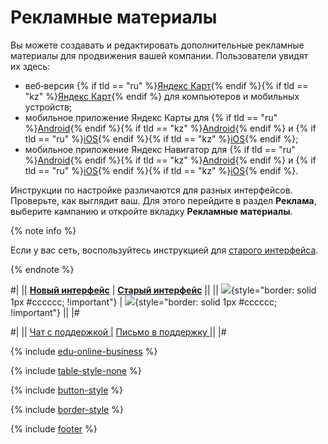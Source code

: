 # Рекламные материалы

Вы можете создавать и редактировать дополнительные рекламные материалы для продвижения вашей компании. Пользователи увидят их здесь:

- веб‑версия {% if tld == "ru" %}[Яндекс Карт](https://yandex.ru/maps/){% endif %}{% if tld == "kz" %}[Яндекс Карт](https://yandex.kz/maps/){% endif %} для компьютеров и мобильных устройств;
- мобильное приложение Яндекс Карты для {% if tld == "ru" %}[Android](https://mobile.yandex.ru/apps/android/maps){% endif %}{% if tld == "kz" %}[Android](https://mobile.yandex.kz/apps/android/maps){% endif %} и {% if tld == "ru" %}[iOS](https://mobile.yandex.ru/apps/iphone/maps/){% endif %}{% if tld == "kz" %}[iOS](https://mobile.yandex.kz/apps/iphone/maps/){% endif %};
- мобильное приложение Яндекс Навигатор для {% if tld == "ru" %}[Android](https://mobile.yandex.ru/apps/android/navigator/){% endif %}{% if tld == "kz" %}[Android](https://mobile.yandex.kz/apps/android/navigator/){% endif %} и {% if tld == "ru" %}[iOS](https://mobile.yandex.ru/apps/iphone/navigator/){% endif %}{% if tld == "kz" %}[iOS](https://mobile.yandex.kz/apps/iphone/navigator/){% endif %}.

Инструкции по настройке различаются для разных интерфейсов. Проверьте, как выглядит ваш. Для этого перейдите в раздел **Реклама**, выберите кампанию и откройте вкладку **Рекламные материалы**.


{% note info %}

Если у вас сеть, воспользуйтесь инструкцией для [старого интерфейса](benefits-materials-old.md).

{% endnote %}


<div class="table-style-none">

#|
||
**[Новый интерфейс](benefits-materials-new.md)**
|
**[Старый интерфейс](benefits-materials-old.md)**
||
||
![](_assets/priority-new-view.png){style="border: solid 1px #cccccc; !important"}
|
![](_assets/priority-old-view.png){style="border: solid 1px #cccccc; !important"}
||
|#

</div>

<div class="table-style-none">

#|
||
<a href="https://yandex.ru/chat?context=%7B%22entrypoint%22%3A%22%7B%5C%22page_name%5C%22%3A%5C%22help%5C%22%2C%5C%22a_pageurl%5C%22%3A%5C%22https%3A%2F%2Fyandex.ru%2Fsupport%2Fbusiness-priority%2Fbenefits-materials.html%5C%22%7D%22%7D#/user/5cb78286-a944-4c0f-bf33-b5c282eae053?utm-source=chat-in-help">
  <span class="button">Чат с поддержкой</span>
</a>
|
<a href="troubleshooting/favplacement">
  <span class="button">Письмо в поддержку</span>
</a>
||
|#

</div>

{% include [edu-online-business](_includes/edu-online-business.md) %}

{% include [table-style-none](_includes/table-style-none.md) %}

{% include [button-style](_includes/yellow-button-styles.md) %}

{% include [border-style](_includes/border-style.md) %}

{% include [footer](_includes/footer.md) %}

